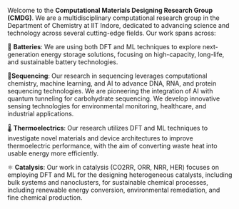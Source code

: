 Welcome to the **Computational Materials Designing Research Group (CMDG)**. We are a multidisciplinary computational research group in the Department of Chemistry at IIT Indore, dedicated to advancing science and technology across several cutting-edge fields. Our work spans across:

🔋 **Batteries**:
We are using both DFT and ML techniques to explore next-generation energy storage solutions, focusing on high-capacity, long-life, and sustainable battery technologies.

🧬**Sequencing**:
Our research in sequencing leverages computational chemistry, machine learning, and AI to advance DNA, RNA, and protein sequencing technologies. We are pioneering the integration of AI with quantum tunneling for carbohydrate sequencing. We develop innovative sensing technologies for environmental monitoring, healthcare, and industrial applications.

🌡️ **Thermoelectrics**:
Our research utilizes DFT and ML techniques to investigate novel materials and device architectures to improve thermoelectric performance, with the aim of converting waste heat into usable energy more efficiently.

⚛️ **Catalysis**:
Our work in catalysis (CO2RR, ORR, NRR, HER) focuses on employing DFT and ML for the designing heterogeneous catalysts, including bulk systems and nanoclusters, for sustainable chemical processes, including renewable energy conversion, environmental remediation, and fine chemical production. 

